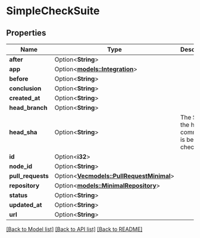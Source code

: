 # SimpleCheckSuite

## Properties

Name | Type | Description | Notes
------------ | ------------- | ------------- | -------------
**after** | Option<**String**> |  | [optional]
**app** | Option<[**models::Integration**](integration.md)> |  | [optional]
**before** | Option<**String**> |  | [optional]
**conclusion** | Option<**String**> |  | [optional]
**created_at** | Option<**String**> |  | [optional]
**head_branch** | Option<**String**> |  | [optional]
**head_sha** | Option<**String**> | The SHA of the head commit that is being checked. | [optional]
**id** | Option<**i32**> |  | [optional]
**node_id** | Option<**String**> |  | [optional]
**pull_requests** | Option<[**Vec<models::PullRequestMinimal>**](pull-request-minimal.md)> |  | [optional]
**repository** | Option<[**models::MinimalRepository**](minimal-repository.md)> |  | [optional]
**status** | Option<**String**> |  | [optional]
**updated_at** | Option<**String**> |  | [optional]
**url** | Option<**String**> |  | [optional]

[[Back to Model list]](../README.md#documentation-for-models) [[Back to API list]](../README.md#documentation-for-api-endpoints) [[Back to README]](../README.md)



